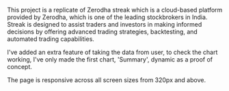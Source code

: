 This project is a replicate of Zerodha streak which is a cloud-based platform provided by Zerodha, which is one of the leading stockbrokers in India. Streak is designed to assist traders and investors in making informed decisions by offering advanced trading strategies, backtesting, and automated trading capabilities.

I've added an extra feature of taking the data from user, to check the chart working, I've only made the first chart, 'Summary', dynamic as a proof of concept.

The page is responsive across all screen sizes from 320px and above.